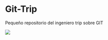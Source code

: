 # Git-Trip
Pequeño repositorio del ingeniero trip sobre GIT

<img src="imagenes/Portada-de-repo-de-git.gif">

